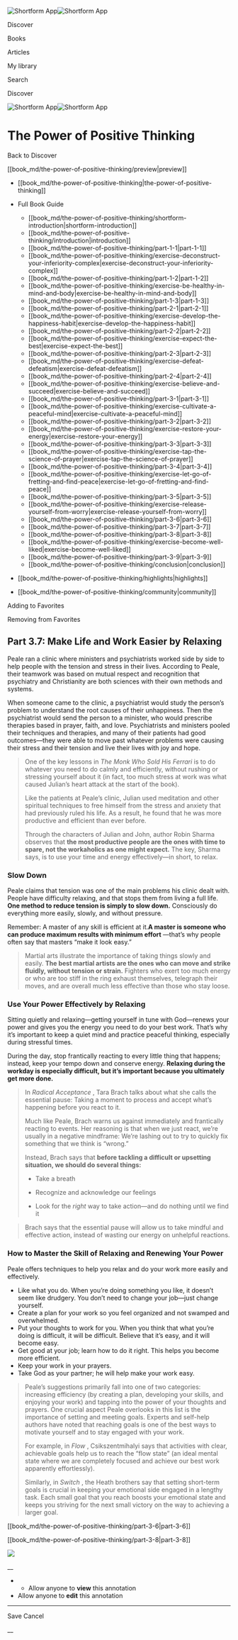 ![Shortform App](/img/logo.36a2399e.svg)![Shortform App](/img/logo-dark.70c1b072.svg)

Discover

Books

Articles

My library

Search

Discover

![Shortform App](/img/logo.36a2399e.svg)![Shortform App](/img/logo-dark.70c1b072.svg)

# The Power of Positive Thinking

Back to Discover

[[book_md/the-power-of-positive-thinking/preview|preview]]

  * [[book_md/the-power-of-positive-thinking|the-power-of-positive-thinking]]
  * Full Book Guide

    * [[book_md/the-power-of-positive-thinking/shortform-introduction|shortform-introduction]]
    * [[book_md/the-power-of-positive-thinking/introduction|introduction]]
    * [[book_md/the-power-of-positive-thinking/part-1-1|part-1-1]]
    * [[book_md/the-power-of-positive-thinking/exercise-deconstruct-your-inferiority-complex|exercise-deconstruct-your-inferiority-complex]]
    * [[book_md/the-power-of-positive-thinking/part-1-2|part-1-2]]
    * [[book_md/the-power-of-positive-thinking/exercise-be-healthy-in-mind-and-body|exercise-be-healthy-in-mind-and-body]]
    * [[book_md/the-power-of-positive-thinking/part-1-3|part-1-3]]
    * [[book_md/the-power-of-positive-thinking/part-2-1|part-2-1]]
    * [[book_md/the-power-of-positive-thinking/exercise-develop-the-happiness-habit|exercise-develop-the-happiness-habit]]
    * [[book_md/the-power-of-positive-thinking/part-2-2|part-2-2]]
    * [[book_md/the-power-of-positive-thinking/exercise-expect-the-best|exercise-expect-the-best]]
    * [[book_md/the-power-of-positive-thinking/part-2-3|part-2-3]]
    * [[book_md/the-power-of-positive-thinking/exercise-defeat-defeatism|exercise-defeat-defeatism]]
    * [[book_md/the-power-of-positive-thinking/part-2-4|part-2-4]]
    * [[book_md/the-power-of-positive-thinking/exercise-believe-and-succeed|exercise-believe-and-succeed]]
    * [[book_md/the-power-of-positive-thinking/part-3-1|part-3-1]]
    * [[book_md/the-power-of-positive-thinking/exercise-cultivate-a-peaceful-mind|exercise-cultivate-a-peaceful-mind]]
    * [[book_md/the-power-of-positive-thinking/part-3-2|part-3-2]]
    * [[book_md/the-power-of-positive-thinking/exercise-restore-your-energy|exercise-restore-your-energy]]
    * [[book_md/the-power-of-positive-thinking/part-3-3|part-3-3]]
    * [[book_md/the-power-of-positive-thinking/exercise-tap-the-science-of-prayer|exercise-tap-the-science-of-prayer]]
    * [[book_md/the-power-of-positive-thinking/part-3-4|part-3-4]]
    * [[book_md/the-power-of-positive-thinking/exercise-let-go-of-fretting-and-find-peace|exercise-let-go-of-fretting-and-find-peace]]
    * [[book_md/the-power-of-positive-thinking/part-3-5|part-3-5]]
    * [[book_md/the-power-of-positive-thinking/exercise-release-yourself-from-worry|exercise-release-yourself-from-worry]]
    * [[book_md/the-power-of-positive-thinking/part-3-6|part-3-6]]
    * [[book_md/the-power-of-positive-thinking/part-3-7|part-3-7]]
    * [[book_md/the-power-of-positive-thinking/part-3-8|part-3-8]]
    * [[book_md/the-power-of-positive-thinking/exercise-become-well-liked|exercise-become-well-liked]]
    * [[book_md/the-power-of-positive-thinking/part-3-9|part-3-9]]
    * [[book_md/the-power-of-positive-thinking/conclusion|conclusion]]
  * [[book_md/the-power-of-positive-thinking/highlights|highlights]]
  * [[book_md/the-power-of-positive-thinking/community|community]]



Adding to Favorites 

Removing from Favorites 

## Part 3.7: Make Life and Work Easier by Relaxing

Peale ran a clinic where ministers and psychiatrists worked side by side to help people with the tension and stress in their lives. According to Peale, their teamwork was based on mutual respect and recognition that psychiatry and Christianity are both sciences with their own methods and systems.

When someone came to the clinic, a psychiatrist would study the person’s problem to understand the root causes of their unhappiness. Then the psychiatrist would send the person to a minister, who would prescribe therapies based in prayer, faith, and love. Psychiatrists and ministers pooled their techniques and therapies, and many of their patients had good outcomes—they were able to move past whatever problems were causing their stress and their tension and live their lives with joy and hope.

> One of the key lessons in _The Monk Who Sold His Ferrari_ is to do whatever you need to do calmly and efficiently, without rushing or stressing yourself about it (in fact, too much stress at work was what caused Julian’s heart attack at the start of the book).
> 
> Like the patients at Peale’s clinic, Julian used meditation and other spiritual techniques to free himself from the stress and anxiety that had previously ruled his life. As a result, he found that he was more productive and efficient than ever before.
> 
> Through the characters of Julian and John, author Robin Sharma observes that **the most productive people are the ones with time to spare, not the workaholics as one might expect.** The key, Sharma says, is to use your time and energy effectively—in short, to relax.

### Slow Down

Peale claims that tension was one of the main problems his clinic dealt with. People have difficulty relaxing, and that stops them from living a full life. **One method to reduce tension is simply to slow down.** Consciously do everything more easily, slowly, and without pressure.

Remember: A master of any skill is efficient at it.**A master is someone who can produce maximum results with minimum effort** —that’s why people often say that masters “make it look easy.”

> Martial arts illustrate the importance of taking things slowly and easily. **The best martial artists are the ones who can move and strike fluidly, without tension or strain.** Fighters who exert too much energy or who are too stiff in the ring exhaust themselves, telegraph their moves, and are overall much less effective than those who stay loose.

### Use Your Power Effectively by Relaxing

Sitting quietly and relaxing—getting yourself in tune with God—renews your power and gives you the energy you need to do your best work. That’s why it’s important to keep a quiet mind and practice peaceful thinking, especially during stressful times.

During the day, stop frantically reacting to every little thing that happens; instead, keep your tempo down and conserve energy. **Relaxing during the workday is especially difficult, but it’s important because you ultimately get more done.**

> In _Radical Acceptance_ , Tara Brach talks about what she calls the essential pause: Taking a moment to process and accept what’s happening before you react to it.
> 
> Much like Peale, Brach warns us against immediately and frantically reacting to events. Her reasoning is that when we just react, we’re usually in a negative mindframe: We’re lashing out to try to quickly fix something that we think is “wrong.”
> 
> Instead, Brach says that **before tackling a difficult or upsetting situation, we should do several things:**
> 
>   * Take a breath
> 
>   * Recognize and acknowledge our feelings
> 
>   * Look for the _right_ way to take action—and do nothing until we find it
> 
> 

> 
> Brach says that the essential pause will allow us to take mindful and effective action, instead of wasting our energy on unhelpful reactions.

### How to Master the Skill of Relaxing and Renewing Your Power

Peale offers techniques to help you relax and do your work more easily and effectively.

  * Like what you do. When you’re doing something you like, it doesn’t seem like drudgery. You don’t need to change your job—just change yourself.
  * Create a plan for your work so you feel organized and not swamped and overwhelmed.
  * Put your thoughts to work for you. When you think that what you’re doing is difficult, it will be difficult. Believe that it’s easy, and it will become easy.
  * Get good at your job; learn how to do it right. This helps you become more efficient.
  * Keep your work in your prayers.
  * Take God as your partner; he will help make your work easy.



> Peale’s suggestions primarily fall into one of two categories: increasing efficiency (by creating a plan, developing your skills, and enjoying your work) and tapping into the power of your thoughts and prayers. One crucial aspect Peale overlooks in this list is the importance of setting and meeting goals. Experts and self-help authors have noted that reaching goals is one of the best ways to motivate yourself and to stay engaged with your work.
> 
> For example, in _Flow_ , Csikszentmihalyi says that activities with clear, achievable goals help us to reach the “flow state” (an ideal mental state where we are completely focused and achieve our best work apparently effortlessly).
> 
> Similarly, in _Switch_ , the Heath brothers say that setting short-term goals is crucial in keeping your emotional side engaged in a lengthy task. Each small goal that you reach boosts your emotional state and keeps you striving for the next small victory on the way to achieving a larger goal.

[[book_md/the-power-of-positive-thinking/part-3-6|part-3-6]]

[[book_md/the-power-of-positive-thinking/part-3-8|part-3-8]]

![](https://bat.bing.com/action/0?ti=56018282&Ver=2&mid=99e7baf8-f480-442f-ae20-7d5e9e5a0c03&sid=1711133063fa11eebdec89a8b8ae3bbc&vid=171147a063fa11eea7440fcfeb230d96&vids=0&msclkid=N&pi=0&lg=en-US&sw=800&sh=600&sc=24&nwd=1&tl=Shortform%20%7C%20Book&p=https%3A%2F%2Fwww.shortform.com%2Fapp%2Fbook%2Fthe-power-of-positive-thinking%2Fpart-3-7&r=&lt=409&evt=pageLoad&sv=1&rn=927506)

__

  *   * Allow anyone to **view** this annotation
  * Allow anyone to **edit** this annotation



* * *

Save Cancel

__



